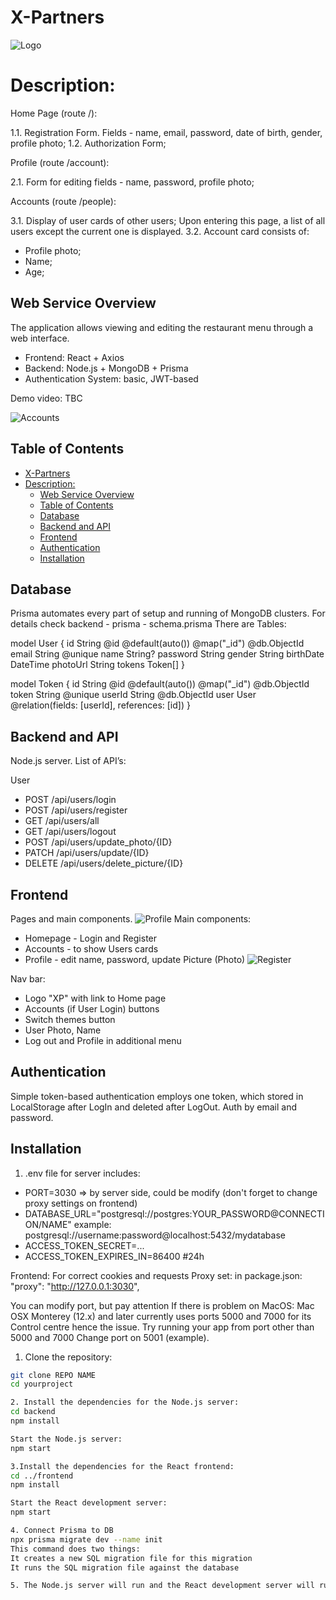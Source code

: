 # X-Partners
![Logo](/docs/screens/XPlogo.png)
# Description: 
Home Page (route /):

1.1. Registration Form. Fields - name, email, password, date of birth, gender, profile photo;
1.2. Authorization Form;

Profile (route /account):

2.1. Form for editing fields - name, password, profile photo;

Accounts (route /people):

3.1. Display of user cards of other users;
Upon entering this page, a list of all users except the current one is displayed.
3.2. Account card consists of:
- Profile photo;
- Name;
- Age;


## Web Service Overview

The application allows viewing and editing the restaurant menu through a web interface.

- Frontend: React + Axios
- Backend: Node.js + MongoDB + Prisma
- Authentication System: basic, JWT-based

Demo video: TBC

![Accounts](/docs/screens/accounts.jpg)
## Table of Contents

- [X-Partners](#x-partners)
- [Description:](#description)
  - [Web Service Overview](#web-service-overview)
  - [Table of Contents](#table-of-contents)
  - [Database](#database)
  - [Backend and API](#backend-and-api)
  - [Frontend](#frontend)
  - [Authentication](#authentication)
  - [Installation](#installation)

## Database

Prisma automates every part of setup and running of MongoDB clusters.
For details check backend - prisma - schema.prisma
There are Tables:

model User {
  id        String   @id @default(auto()) @map("_id") @db.ObjectId
  email     String    @unique
  name      String?
  password  String
  gender    String
  birthDate DateTime
  photoUrl  String
  tokens    Token[]
}

model Token {
  id        String    @id @default(auto()) @map("_id") @db.ObjectId
  token     String    @unique
  userId    String    @db.ObjectId
  user      User      @relation(fields: [userId], references: [id])
}

## Backend and API

Node.js server.
List of API’s:

User
* POST /api/users/login
* POST /api/users/register
* GET /api/users/all
* GET /api/users/logout
* POST /api/users/update_photo/{ID}
* PATCH /api/users/update/{ID}
* DELETE /api/users/delete_picture/{ID}


## Frontend
Pages and main components.
![Profile](/docs/screens/profile.jpg)
Main components:
* Homepage - Login and Register
* Accounts - to show Users cards 
* Profile - edit name, password, update Picture (Photo)
![Register](/docs/screens/register.jpg)


Nav bar:
* Logo "XP" with link to Home page
* Accounts (if User Login) buttons
* Switch themes button
* User Photo, Name 
* Log out and Profile in additional menu

## Authentication

Simple token-based authentication employs one token, which stored in LocalStorage after LogIn and deleted after LogOut. Auth by email and password.

## Installation
1. .env file for server includes:
- PORT=3030 => by server side, could be modify (don't forget to change proxy settings on frontend)
- DATABASE_URL="postgresql://postgres:YOUR_PASSWORD@CONNECTION/NAME"
  example: postgresql://username:password@localhost:5432/mydatabase 
- ACCESS_TOKEN_SECRET=...
- ACCESS_TOKEN_EXPIRES_IN=86400 #24h


Frontend: For correct cookies and requests Proxy set: in package.json: "proxy": "http://127.0.0.1:3030",

You can modify port, but pay attention If there is problem on MacOS: Mac OSX Monterey (12.x) and later currently uses ports 5000 and 7000 for its Control centre hence the issue. Try running your app from port other than 5000 and 7000 Change port on 5001 (example).

1. Clone the repository:

```bash
git clone REPO NAME
cd yourproject

2. Install the dependencies for the Node.js server:
cd backend
npm install

Start the Node.js server:
npm start

3.Install the dependencies for the React frontend:
cd ../frontend
npm install

Start the React development server:
npm start

4. Connect Prisma to DB
npx prisma migrate dev --name init
This command does two things:
It creates a new SQL migration file for this migration
It runs the SQL migration file against the database

5. The Node.js server will run and the React development server will run on http://localhost:3030. You can access the application by opening your web browser and navigating to http://localhost:3000.
